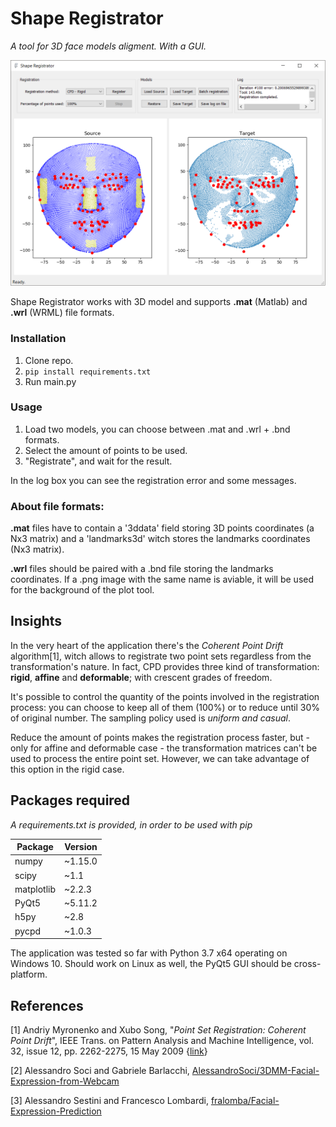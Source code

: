 # Shape Registrator

*A tool for 3D face models aligment. With a GUI.*

![Application screenshot](https://github.com/rickie95/3DMMRegistration/blob/master/resources/gitScreen1.png)

Shape Registrator works with 3D model and supports **.mat** (Matlab) and **.wrl** (WRML) file formats.

### Installation

1. Clone repo.
2. `pip install requirements.txt`
3. Run main.py

### Usage

1. Load two models, you can choose between .mat and .wrl + .bnd formats.
2. Select the amount of points to be used.
3. "Registrate", and wait for the result.

In the log box you can see the registration error and some messages.

### About file formats:

**.mat** files have to contain a '3ddata' field storing 3D points coordinates (a Nx3 matrix) and a 'landmarks3d' witch stores the landmarks coordinates (Nx3 matrix).

**.wrl** files should be paired with a .bnd file storing the landmarks coordinates. If a .png image with the same name is aviable, it will be used for the background of the plot tool.

## Insights

In the very heart of the application there's the *Coherent Point Drift* algorithm[1], witch allows to registrate two point sets regardless from the transformation's nature.
In fact, CPD provides three kind of transformation: **rigid**, **affine** and **deformable**; with crescent grades of freedom.

It's possible to control the quantity of the points involved in the registration process: you can choose to keep all of them (100%) or to reduce until 30% of original number. The sampling policy used is *uniform and casual*.

Reduce the amount of points makes  the registration process faster, but - only for affine and deformable case - the transformation matrices can't be used to process the entire point set. However, we can take advantage of this option in the rigid case.

## Packages required
*A requirements.txt is provided, in order to be used with pip*

Package | Version
--------|--------
numpy   | ~1.15.0
scipy   | ~1.1
matplotlib| ~2.2.3
PyQt5| ~5.11.2
h5py| ~2.8
pycpd| ~1.0.3

The application was tested so far with Python 3.7 x64 operating on Windows 10. Should work on Linux as well, the PyQt5 GUI should be cross-platform.

## References
[1] Andriy Myronenko and Xubo Song, "*Point Set Registration: Coherent Point Drift*",  IEEE Trans. on Pattern Analysis and Machine Intelligence, vol. 32, issue 12, pp. 2262-2275, 15 May 2009 {[link](https://arxiv.org/pdf/0905.2635.pdf)}

[2] Alessandro Soci and Gabriele Barlacchi, [AlessandroSoci/3DMM-Facial-Expression-from-Webcam](https://github.com/AlessandroSoci/3DMM-Facial-Expression-from-Webcam)

[3] Alessandro Sestini and Francesco Lombardi, [fralomba/Facial-Expression-Prediction](https://github.com/fralomba/Facial-Expression-Prediction)

